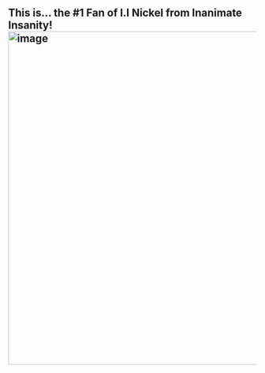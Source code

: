 ## This is... the #1 Fan of I.I Nickel from Inanimate Insanity! <img width="1200" height="675" alt="image" src="https://github.com/user-attachments/assets/3322f05c-51cc-4d2f-9b9d-0e2e40db97c2" /> 




<!--
**CombNickelFanNumber1/CombNickelFanNumber1** is a ✨ _special_ ✨ repository because its `README.md` (this file) appears on your GitHub profile.

Here are some ideas to get you started:

- 🔭 I’m currently working on ...
- 🌱 I’m currently learning ...
- 👯 I’m looking to collaborate on ...
- 🤔 I’m looking for help with ...
- 💬 Ask me about ...
- 📫 How to reach me: ...
- 😄 Pronouns: ...
- ⚡ Fun fact: ...
-->
